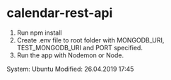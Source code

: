 # calendar-rest-api

1) Run npm install
2) Create .env file to root folder with MONGODB_URI, TEST_MONGODB_URI and PORT specified.
3) Run the app with Nodemon or Node.

System: Ubuntu
Modified: 26.04.2019 17:45
